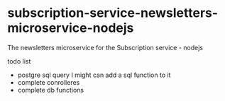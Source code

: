 # subscription-service-newsletters-microservice-nodejs
The newsletters microservice for the Subscription service - nodejs

todo list
- postgre sql query I might can add a sql function to it
- complete conrolleres
- complete db functions

